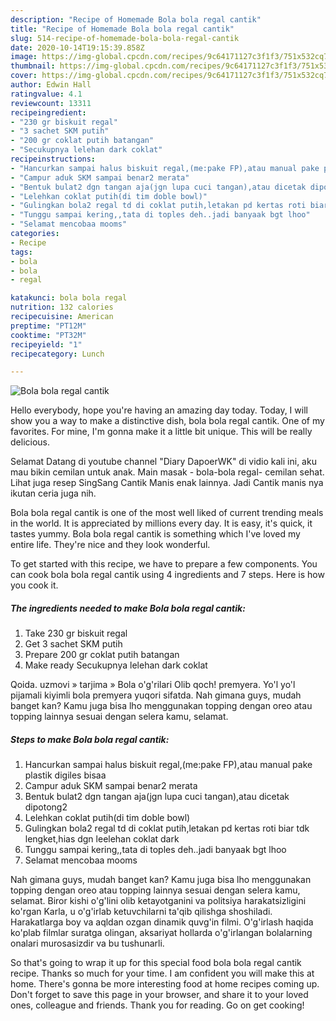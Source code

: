```yaml
---
description: "Recipe of Homemade Bola bola regal cantik"
title: "Recipe of Homemade Bola bola regal cantik"
slug: 514-recipe-of-homemade-bola-bola-regal-cantik
date: 2020-10-14T19:15:39.858Z
image: https://img-global.cpcdn.com/recipes/9c64171127c3f1f3/751x532cq70/bola-bola-regal-cantik-foto-resep-utama.jpg
thumbnail: https://img-global.cpcdn.com/recipes/9c64171127c3f1f3/751x532cq70/bola-bola-regal-cantik-foto-resep-utama.jpg
cover: https://img-global.cpcdn.com/recipes/9c64171127c3f1f3/751x532cq70/bola-bola-regal-cantik-foto-resep-utama.jpg
author: Edwin Hall
ratingvalue: 4.1
reviewcount: 13311
recipeingredient:
- "230 gr biskuit regal"
- "3 sachet SKM putih"
- "200 gr coklat putih batangan"
- "Secukupnya lelehan dark coklat"
recipeinstructions:
- "Hancurkan sampai halus biskuit regal,(me:pake FP),atau manual pake plastik digiles bisaa"
- "Campur aduk SKM sampai benar2 merata"
- "Bentuk bulat2 dgn tangan aja(jgn lupa cuci tangan),atau dicetak dipotong2"
- "Lelehkan coklat putih(di tim doble bowl)"
- "Gulingkan bola2 regal td di coklat putih,letakan pd kertas roti biar tdk lengket,hias dgn leelehan coklat dark"
- "Tunggu sampai kering,,tata di toples deh..jadi banyaak bgt lhoo"
- "Selamat mencobaa mooms"
categories:
- Recipe
tags:
- bola
- bola
- regal

katakunci: bola bola regal 
nutrition: 132 calories
recipecuisine: American
preptime: "PT12M"
cooktime: "PT32M"
recipeyield: "1"
recipecategory: Lunch

---
```



![Bola bola regal cantik](https://img-global.cpcdn.com/recipes/9c64171127c3f1f3/751x532cq70/bola-bola-regal-cantik-foto-resep-utama.jpg)

Hello everybody, hope you're having an amazing day today. Today, I will show you a way to make a distinctive dish, bola bola regal cantik. One of my favorites. For mine, I'm gonna make it a little bit unique. This will be really delicious.

Selamat Datang di youtube channel &#34;Diary DapoerWK&#34; di vidio kali ini, aku mau bikin cemilan untuk anak. Main masak - bola-bola regal- cemilan sehat. Lihat juga resep SingSang Cantik Manis enak lainnya. Jadi Cantik manis nya ikutan ceria juga nih.

Bola bola regal cantik is one of the most well liked of current trending meals in the world. It is appreciated by millions every day. It is easy, it's quick, it tastes yummy. Bola bola regal cantik is something which I've loved my entire life. They're nice and they look wonderful.


To get started with this recipe, we have to prepare a few components. You can cook bola bola regal cantik using 4 ingredients and 7 steps. Here is how you cook it.

<!--inarticleads1-->

##### The ingredients needed to make Bola bola regal cantik:

1. Take 230 gr biskuit regal
1. Get 3 sachet SKM putih
1. Prepare 200 gr coklat putih batangan
1. Make ready Secukupnya lelehan dark coklat


Qoida. uzmovi » tarjima » Bola o&#39;g&#39;rilari Olib qoch! premyera. Yo&#39;l yo&#39;l pijamali kiyimli bola premyera yuqori sifatda. Nah gimana guys, mudah banget kan? Kamu juga bisa lho menggunakan topping dengan oreo atau topping lainnya sesuai dengan selera kamu, selamat. 

<!--inarticleads2-->

##### Steps to make Bola bola regal cantik:

1. Hancurkan sampai halus biskuit regal,(me:pake FP),atau manual pake plastik digiles bisaa
1. Campur aduk SKM sampai benar2 merata
1. Bentuk bulat2 dgn tangan aja(jgn lupa cuci tangan),atau dicetak dipotong2
1. Lelehkan coklat putih(di tim doble bowl)
1. Gulingkan bola2 regal td di coklat putih,letakan pd kertas roti biar tdk lengket,hias dgn leelehan coklat dark
1. Tunggu sampai kering,,tata di toples deh..jadi banyaak bgt lhoo
1. Selamat mencobaa mooms


Nah gimana guys, mudah banget kan? Kamu juga bisa lho menggunakan topping dengan oreo atau topping lainnya sesuai dengan selera kamu, selamat. Biror kishi o&#39;g&#39;lini olib ketayotganini va politsiya harakatsizligini ko&#39;rgan Karla, u o&#39;g&#39;irlab ketuvchilarni ta&#39;qib qilishga shoshiladi. Harakatlarga boy va aqldan ozgan dinamik quvg&#39;in filmi. O&#39;g&#39;irlash haqida ko&#39;plab filmlar suratga olingan, aksariyat hollarda o&#39;g&#39;irlangan bolalarning onalari murosasizdir va bu tushunarli. 

So that's going to wrap it up for this special food bola bola regal cantik recipe. Thanks so much for your time. I am confident you will make this at home. There's gonna be more interesting food at home recipes coming up. Don't forget to save this page in your browser, and share it to your loved ones, colleague and friends. Thank you for reading. Go on get cooking!
